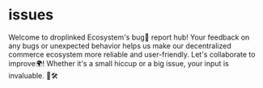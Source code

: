 # issues
Welcome to droplinked Ecosystem's bug🐛  report hub! Your feedback on any bugs or unexpected behavior helps us make our decentralized commerce ecosystem more reliable and user-friendly. Let's collaborate to improve🌍! Whether it's a small hiccup or a big issue, your input is invaluable. 🚀🛠️
